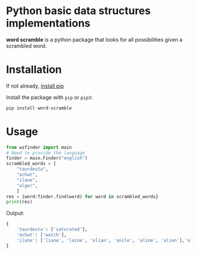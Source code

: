 # Python basic data structures implementations

**word scramble** is a python package that looks for all possibilities given a scrambled word. 



# Installation
If not already, [install pip](https://pip.pypa.io/en/stable/installing/)

Install the package with `pip` or `pip3`:

```bash
pip install word-scramble
```

# Usage

```Python
from wsfinder import main
# Need to provide the language
finder = main.Finder("english")
scrambled_words = [
    "taurdesta",
    "achwt",
    "ilane",
    "alger",
    ]
res = {word:finder.find(word) for word in scrambled_words}
print(res)
```
Output:
```Python
{
    'taurdesta': ['saturated'],
    'achwt': ['watch'],
    'ilane': ['liane', 'laine', 'elian', 'anile', 'aline', 'alien'],'alger': ['regal', 'large', 'lager', 'glare', 'elgar', 'argle'],
}
```
